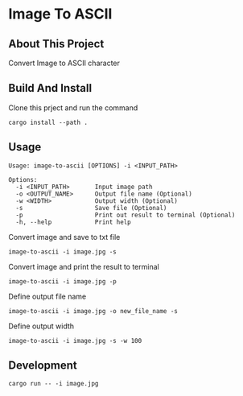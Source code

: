 # Image To ASCII

## About This Project

Convert Image to ASCII character

## Build And Install

Clone this prject and run the command
```
cargo install --path .
```

## Usage

```
Usage: image-to-ascii [OPTIONS] -i <INPUT_PATH>

Options:
  -i <INPUT_PATH>       Input image path
  -o <OUTPUT_NAME>      Output file name (Optional)
  -w <WIDTH>            Output width (Optional)
  -s                    Save file (Optional)
  -p                    Print out result to terminal (Optional)
  -h, --help            Print help
```

Convert image and save to txt file

```
image-to-ascii -i image.jpg -s
```

Convert image and print the result to terminal

```
image-to-ascii -i image.jpg -p
```

Define output file name
```
image-to-ascii -i image.jpg -o new_file_name -s
```

Define output width
```
image-to-ascii -i image.jpg -s -w 100
```

## Development
```
cargo run -- -i image.jpg
```
